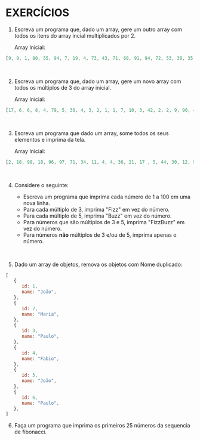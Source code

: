 # EXERCÍCIOS

1. Escreva um programa que, dado um array, gere um outro array com todos os itens do array incial multiplicados por 2.

   Array Inicial:

```js
[9, 9, 1, 80, 55, 94, 7, 19, 4, 73, 43, 71, 60, 91, 94, 72, 53, 38, 35, 55, 62, 39, 2, 3, 94]
```
<br>

2. Escreva um programa que, dado um array, gere um novo array com todos os múltiplos de 3 do array inicial.

   Array Inicial:

```js
[17, 6, 6, 8, 4, 79, 5, 30, 4, 3, 2, 1, 1, 7, 10, 3, 42, 2, 2, 9, 90, 4 ]
```
<br>

3. Escreva um programa que dado um array, some todos os seus elementos e imprima da tela.

   Array Inicial:


```js
[2, 18, 98, 18, 96, 97, 71, 34, 11, 4, 4, 36, 21, 17 , 5, 44, 30, 12, 93, 2, 15, 6, 90, 29, 48]
```
<br>

4. Considere o seguinte:

   - Escreva um programa que imprima cada número de 1 a 100 em uma nova linha.
   - Para cada múltiplo de 3, imprima "Fizz" em vez do número.
   - Para cada múltiplo de 5, imprima "Buzz" em vez do número.
   - Para números que são múltiplos de 3 e 5, imprima "FizzBuzz" em vez do número.
   - Para números **não** múltiplos de 3 e/ou de 5, imprima apenas o número.
<br>

5. Dado um array de objetos, remova os objetos com Nome duplicado:

```js
[
   {
      id: 1,
      name: "João",
   },
   {
      id: 2,
      name: "Maria",
   },
   {
      id: 3,
      name: "Paulo",
   },
   {
      id: 4,
      name: "Fabio",
   },
   {
      id: 5,
      name: "João",
   },
   {
      id: 6,
      name: "Paulo",
   },
]
```

6. Faça um programa que imprima os primeiros 25 números da sequencia de fibonacci.

